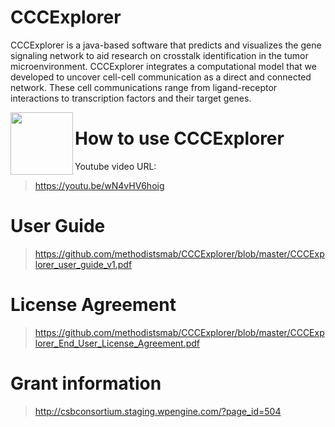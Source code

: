 # CCCExplorer

CCCExplorer is a java-based software that predicts and visualizes the gene signaling network to aid research on crosstalk identification in the tumor microenvironment. 
CCCExplorer integrates a computational model that we developed to uncover cell-cell communication as a direct and connected network. These cell communications range from ligand-receptor interactions to transcription factors and their target genes. 

<img align="left" width="100" height="100" src="http://www.fillmurray.com/100/100">

# How to use CCCExplorer

Youtube video URL:

>https://youtu.be/wN4vHV6hoig

# User Guide

>https://github.com/methodistsmab/CCCExplorer/blob/master/CCCExplorer_user_guide_v1.pdf

# License Agreement

>https://github.com/methodistsmab/CCCExplorer/blob/master/CCCExplorer_End_User_License_Agreement.pdf

# Grant information

>http://csbconsortium.staging.wpengine.com/?page_id=504
